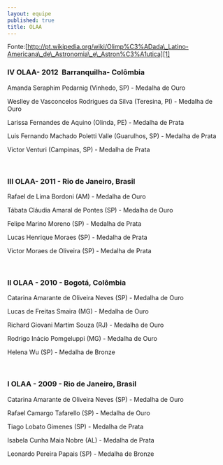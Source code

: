 ```yaml
--- 
layout: equipe 
published: true 
title: OLAA
---
```


Fonte:[http://pt.wikipedia.org/wiki/Olimp%C3%ADada\_Latino-Americana\_de\_Astronomia\_e\_Astron%C3%A1utica][1]

### IV OLAA- 2012  Barranquilha- Colômbia

  
Amanda Seraphim Pedarnig (Vinhedo, SP) - Medalha de Ouro

Weslley de Vasconcelos Rodrigues da Silva (Teresina, PI) - Medalha de Ouro

Larissa Fernandes de Aquino (Olinda, PE) - Medalha de Prata

Luis Fernando Machado Poletti Valle (Guarulhos, SP) - Medalha de Prata

Victor Venturi (Campinas, SP) - Medalha de Prata

 

### III OLAA- 2011 - Rio de Janeiro, Brasil

  
Rafael de Lima Bordoni (AM) - Medalha de Ouro

Tábata Cláudia Amaral de Pontes (SP) - Medalha de Ouro

Felipe Marino Moreno (SP) - Medalha de Prata

Lucas Henrique Moraes (SP) - Medalha de Prata

Victor Moraes de Oliveira (SP) - Medalha de Prata

 

### II OLAA - 2010 - Bogotá, Colômbia

  
Catarina Amarante de Oliveira Neves (SP) - Medalha de Ouro

Lucas de Freitas Smaira (MG) - Medalha de Ouro

Richard Giovani Martim Souza (RJ) - Medalha de Ouro

Rodrigo Inácio Pomgeluppi (MG) - Medalha de Ouro

Helena Wu (SP) - Medalha de Bronze

 

### I OLAA - 2009 - Rio de Janeiro, Brasil

  
Catarina Amarante de Oliveira Neves (SP) - Medalha de Ouro

Rafael Camargo Tafarello (SP) - Medalha de Ouro

Tiago Lobato Gimenes (SP) - Medalha de Prata

Isabela Cunha Maia Nobre (AL) - Medalha de Prata

Leonardo Pereira Papais (SP) - Medalha de Bronze



[1]: http://pt.wikipedia.org/wiki/Olimp%C3%ADada_Latino-Americana_de_Astronomia_e_Astron%C3%A1utica
